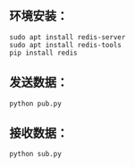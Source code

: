 ## 环境安装：

```
sudo apt install redis-server
sudo apt install redis-tools
pip install redis
```

## 发送数据：

```
python pub.py
```



## 接收数据：

```
python sub.py
```

